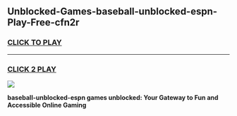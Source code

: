 
## Unblocked-Games-baseball-unblocked-espn-Play-Free-cfn2r
<h3>
<a href="https://premium76.site?title=baseball-unblocked-espn&ref=23A">CLICK TO PLAY</a></h3>
<hr>

<h3>
<a href="https://premium76.site?title=baseball-unblocked-espn&ref=23A">CLICK 2 PLAY</a>
  
</h3>

<a href="https://premium76.site?title=baseball-unblocked-espn&ref=23A"><img src="https://clearcache.store/games.png"></a>


**baseball-unblocked-espn games unblocked: Your Gateway to Fun and Accessible Online Gaming**
